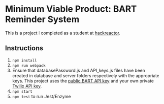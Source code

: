 # Minimum Viable Product: BART Reminder System
This is a project I completed as a student at [hackreactor](http://hackreactor.com).

## Instructions

1. `npm install`
2. `npm run webpack`
3. Ensure that databasePassword.js and API_keys.js files have been created in database and server folders respectively with the appropriate keys. This project uses the [public BART API key](https://www.bart.gov/schedules/developers/api) and your own private [Twilio API key](https://www.twilio.com/docs/iam/pkcv/account-and-key-management-api-keys).
4. `npm start`
5. `npm test` to run Jest/Enzyme

